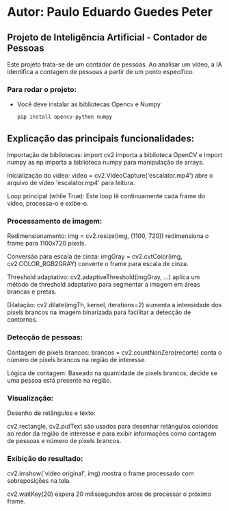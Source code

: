# Autor: Paulo Eduardo Guedes Peter

## Projeto de Inteligência Artificial - Contador de Pessoas

Este projeto trata-se de um contador de pessoas.
Ao analisar um vídeo, a IA identifica a contagem de pessoas a partir de um ponto específico.

### Para rodar o projeto:

- Você deve instalar as bibliotecas Opencv e Numpy

    ```bash
   pip install opencv-python numpy
   ```

## Explicação das principais funcionalidades:
Importação de bibliotecas: import cv2 importa a biblioteca OpenCV e import numpy as np importa a biblioteca numpy para manipulação de arrays.

Inicialização do vídeo: video = cv2.VideoCapture('escalator.mp4') abre o arquivo de vídeo 'escalator.mp4' para leitura.

Loop principal (while True): Este loop lê continuamente cada frame do vídeo, processa-o e exibe-o.

### Processamento de imagem:

Redimensionamento: img = cv2.resize(img, (1100, 720)) redimensiona o frame para 1100x720 pixels.

Conversão para escala de cinza: imgGray = cv2.cvtColor(img, cv2.COLOR_RGB2GRAY) converte o frame para escala de cinza.

Threshold adaptativo: cv2.adaptiveThreshold(imgGray, ...) aplica um método de threshold adaptativo para segmentar a imagem em áreas brancas e pretas.

Dilatação: cv2.dilate(imgTh, kernel, iterations=2) aumenta a intensidade dos pixels brancos na imagem binarizada para facilitar a detecção de contornos.

### Detecção de pessoas:

Contagem de pixels brancos: 
brancos = cv2.countNonZero(recorte) conta o número de pixels brancos na região de interesse.

Lógica de contagem: Baseado na quantidade de pixels brancos, decide se uma pessoa está presente na região.

### Visualização:

Desenho de retângulos e texto: 

cv2.rectangle, cv2.putText são usados para desenhar retângulos coloridos ao redor da região de interesse e para exibir informações como contagem de pessoas e número de pixels brancos.

### Exibição do resultado:

cv2.imshow('video original', img) mostra o frame processado com sobreposições na tela.

cv2.waitKey(20) espera 20 milissegundos antes de processar o próximo frame.

